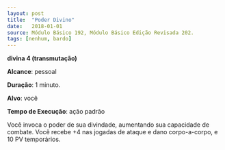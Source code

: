 ```yaml
---
layout: post
title:  "Poder Divino"
date:   2018-01-01
source: Módulo Básico 192, Módulo Básico Edição Revisada 202.
tags: [nenhum, bardo]
---
```


**divina 4 (transmutação)**

**Alcance**: pessoal

**Duração**: 1 minuto.

**Alvo**: você

**Tempo de Execução**: ação padrão

Você invoca o poder de sua divindade, aumentando sua capacidade de combate.
Você recebe +4 nas jogadas de ataque e dano corpo-a-corpo, e 10 PV temporários.
